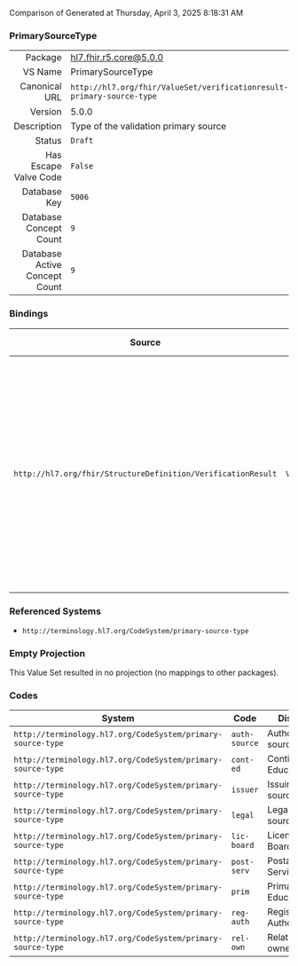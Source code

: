 Comparison of 
Generated at Thursday, April 3, 2025 8:18:31 AM

### PrimarySourceType

|      |     |
| ---: | --- |
| Package | hl7.fhir.r5.core@5.0.0 |
| VS Name | PrimarySourceType |
| Canonical URL | `http://hl7.org/fhir/ValueSet/verificationresult-primary-source-type` |
| Version | 5.0.0 |
| Description | Type of the validation primary source |
| Status | `Draft` |
| Has Escape Valve Code | `False` |
| Database Key | `5006` |
| Database Concept Count | `9` |
| Database Active Concept Count | `9` |
### Bindings

| Source | Element | Binding | Strength | Element Short |
| ------ | ------- | ------- | -------- | ------------- |
| `http://hl7.org/fhir/StructureDefinition/VerificationResult` | `VerificationResult.primarySource.type` | `http://hl7.org/fhir/ValueSet/verificationresult-primary-source-type` | `Example` | Type of primary source (License Board; Primary Education; Continuing Education; Postal Service; Relationship owner; Registration Authority; legal source; issuing source; authoritative source) |

### Referenced Systems

* `http://terminology.hl7.org/CodeSystem/primary-source-type`
### Empty Projection

This Value Set resulted in no projection (no mappings to other packages).

### Codes

| System | Code | Display |
| ------ | ---- | ------- |
| `http://terminology.hl7.org/CodeSystem/primary-source-type` | `auth-source` | Authoritative source |
| `http://terminology.hl7.org/CodeSystem/primary-source-type` | `cont-ed` | Continuing Education |
| `http://terminology.hl7.org/CodeSystem/primary-source-type` | `issuer` | Issuing source |
| `http://terminology.hl7.org/CodeSystem/primary-source-type` | `legal` | Legal source |
| `http://terminology.hl7.org/CodeSystem/primary-source-type` | `lic-board` | License Board |
| `http://terminology.hl7.org/CodeSystem/primary-source-type` | `post-serv` | Postal Service |
| `http://terminology.hl7.org/CodeSystem/primary-source-type` | `prim` | Primary Education |
| `http://terminology.hl7.org/CodeSystem/primary-source-type` | `reg-auth` | Registration Authority |
| `http://terminology.hl7.org/CodeSystem/primary-source-type` | `rel-own` | Relationship owner |
